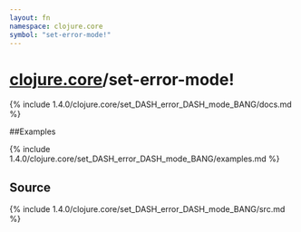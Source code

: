 ```yaml
---
layout: fn
namespace: clojure.core
symbol: "set-error-mode!"
---
```


# [clojure.core](../)/set-error-mode!

{% include 1.4.0/clojure.core/set_DASH_error_DASH_mode_BANG/docs.md %}

##Examples

{% include 1.4.0/clojure.core/set_DASH_error_DASH_mode_BANG/examples.md %}
## Source
{% include 1.4.0/clojure.core/set_DASH_error_DASH_mode_BANG/src.md %}

